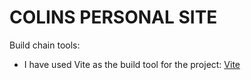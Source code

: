 # COLINS PERSONAL SITE

Build chain tools:
- I have used Vite as the build tool for the project: [Vite](https://vitejs.dev)